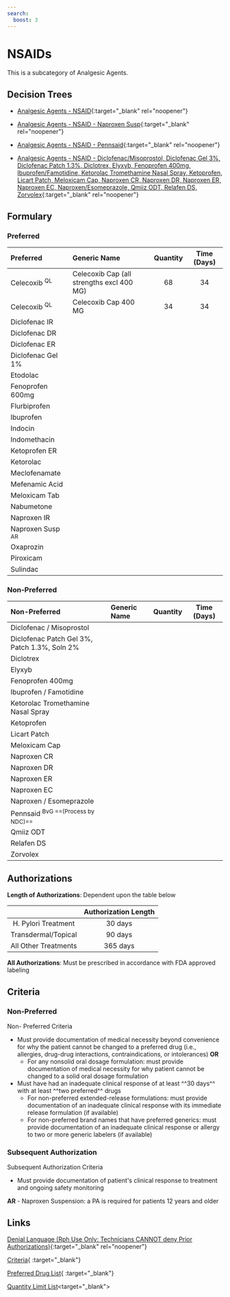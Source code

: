 ```yaml
---
search:
  boost: 3
---
```


# NSAIDs

This is a subcategory of Analgesic Agents.

## Decision Trees

- [Analgesic Agents - NSAID](https://forms.office.com/Pages/ResponsePage.aspx?id=nPhjxpvvj0G9PUHkbAzgaN9UYz8EqmlIs3_TYn4TbXBURVE2VUlEMVVWSFZVRjNHWUhSWEFIVlVDWiQlQCN0PWcu){:target="_blank" rel="noopener"}

- [Analgesic Agents - NSAID - Naproxen Susp](https://forms.office.com/Pages/ResponsePage.aspx?id=nPhjxpvvj0G9PUHkbAzgaN9UYz8EqmlIs3_TYn4TbXBUOVZUWVZISTc3N1o0MjRPQU83WUxJOE5KTyQlQCN0PWcu){:target="_blank" rel="noopener"}

- [Analgesic Agents - NSAID - Pennsaid](https://forms.office.com/Pages/ResponsePage.aspx?id=nPhjxpvvj0G9PUHkbAzgaN9UYz8EqmlIs3_TYn4TbXBUNlNCVzUwWTg2MUtLRzVQNUk5TTMyTDE1MSQlQCN0PWcu){:target="_blank" rel="noopener"}

- [Analgesic Agents - NSAID - Diclofenac/Misoprostol, Diclofenac Gel 3%, Diclofenac Patch 1.3%, Diclotrex, Elyxyb, Fenoprofen 400mg, Ibuprofen/Famotidine, Ketorolac Tromethamine Nasal Spray, Ketoprofen, Licart Patch, Meloxicam Cap, Naproxen CR, Naproxen DR, Naproxen ER, Naproxen EC, Naproxen/Esomeprazole, Qmiiz ODT, Relafen DS, Zorvolex](https://forms.office.com/Pages/ResponsePage.aspx?id=nPhjxpvvj0G9PUHkbAzgaN9UYz8EqmlIs3_TYn4TbXBUMTNVRUlNVFNFTjU2VFI5RDJERUY5QVQ5TiQlQCN0PWcu){:target="_blank" rel="noopener"}

## Formulary

### Preferred

| Preferred                   | Generic Name                              | Quantity | Time (Days) |
|:----------------------------|:------------------------------------------|:--------:|:-----------:|
| Celecoxib <sup>QL</sup>     | Celecoxib Cap (all strengths excl 400 MG) |    68    |     34      |
| Celecoxib <sup>QL</sup>     | Celecoxib Cap 400 MG                      |    34    |     34      |
| Diclofenac IR               |                                           |          |             |
| Diclofenac DR               |                                           |          |             |
| Diclofenac ER               |                                           |          |             |
| Diclofenac Gel 1%           |                                           |          |             |
| Etodolac                    |                                           |          |             |
| Fenoprofen 600mg            |                                           |          |             |
| Flurbiprofen                |                                           |          |             |
| Ibuprofen                   |                                           |          |             |
| Indocin                     |                                           |          |             |
| Indomethacin                |                                           |          |             |
| Ketoprofen ER               |                                           |          |             |
| Ketorolac                   |                                           |          |             |
| Meclofenamate               |                                           |          |             |
| Mefenamic Acid              |                                           |          |             |
| Meloxicam Tab               |                                           |          |             |
| Nabumetone                  |                                           |          |             |
| Naproxen IR                 |                                           |          |             |
| Naproxen Susp <sup>AR</sup> |                                           |          |             |
| Oxaprozin                   |                                           |          |             |
| Piroxicam                   |                                           |          |             |
| Sulindac                    |                                           |          |             |

### Non-Preferred

| Non-Preferred                                | Generic Name | Quantity | Time (Days) |
|:---------------------------------------------|:-------------|:--------:|:-----------:|
| Diclofenac / Misoprostol                     |              |          |             |
| Diclofenac Patch Gel 3%, Patch 1.3%, Soln 2% |              |          |             |
| Diclotrex                                    |              |          |             |
| Elyxyb                                       |              |          |             |
| Fenoprofen 400mg                             |              |          |             |
| Ibuprofen / Famotidine                       |              |          |             |
| Ketorolac Tromethamine Nasal Spray           |              |          |             |
| Ketoprofen                                   |              |          |             |
| Licart Patch                                 |              |          |             |
| Meloxicam Cap                                |              |          |             |
| Naproxen CR                                  |              |          |             |
| Naproxen DR                                  |              |          |             |
| Naproxen ER                                  |              |          |             |
| Naproxen EC                                  |              |          |             |
| Naproxen / Esomeprazole                      |              |          |             |
| Pennsaid <sup>BvG ==(Process by NDC)==</sup>                      |              |          |             |
| Qmiiz ODT                                    |              |          |             |
| Relafen DS                                   |              |          |             |
| Zorvolex                                     |              |          |             |

## Authorizations

**Length of Authorizations**: Dependent upon the table below

|                      | Authorization Length |
|:--------------------:|:--------------------:|
| H. Pylori Treatment  |       30 days        |
| Transdermal/Topical  |       90 days        |
| All Other Treatments |       365 days       |

**All Authorizations**: Must be prescribed in accordance with FDA approved labeling

## Criteria

### Non-Preferred

Non- Preferred Criteria

- Must provide documentation of medical necessity beyond convenience for why the patient cannot be changed to a preferred drug (i.e., allergies, drug-drug interactions, contraindications, or intolerances) **OR** 
    - For any nonsolid oral dosage formulation: must provide documentation of medical necessity for why patient cannot be changed to a solid oral dosage formulation
- Must have had an inadequate clinical response of at least ^^30 days^^ with at least ^^two preferred^^ drugs 
    - For non-preferred extended-release formulations: must provide documentation of an inadequate clinical response with its immediate release formulation (if available) 
    - For non-preferred brand names that have preferred generics: must provide documentation of an inadequate clinical response or allergy to two or more generic labelers (if available) 

### Subsequent Authorization

Subsequent Authorization Criteria

- Must provide documentation of patient's clinical response to treatment and ongoing safety monitoring

**AR** - Naproxen Suspension: a PA is required for patients 12 years and older

## Links

[Denial Language (Rph Use Only: Technicians CANNOT deny Prior Authorizations)](https://mygainwell-my.sharepoint.com.mcas.ms/:w:/r/personal/rachel_carpenter_gainwelltechnologies_com/_layouts/15/Doc.aspx?sourcedoc=%7BE78364D9-082C-41C5-9902-8F8AC94900ED%7D&file=Denial%20Language%20Updated%2002062023.docx&mobileredirect=true&action=embedview&wdStartOn=2&cid=f4472ece-6d4f-4694-b0c5-c150a2f53fea){:target="_blank" rel="noopener"}

[Criteria](https://medicaid.ohio.gov/static/PHM/drug-coverage/20230701+UPDL+Criteria_FINAL.pdf#page=9){ :target="_blank"}

[Preferred Drug List](https://medicaid.ohio.gov/static/PHM/drug-coverage/20230701_UPDL_FINAL_ODM.approved.v2.pdf#page=8){ :target="_blank"}

[Quantity Limit List](https://pharmacy.medicaid.ohio.gov/sites/default/files/20230101_Ohio_Medicaid_Quantity_Document_APPROVED.pdf)<target="_blank">
